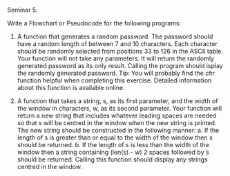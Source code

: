 Seminar 5.	

Write a Flowchart or Pseudocode for the following programs:

1. A function that generates a random password. The password should have a random length of between 7 and 10 characters. Each character should be randomly selected from positions 33 to 126 in the ASCII table. Your function will not take any parameters. It will return the randomly generated password as its only result. Calling the program should isplay the randomly generated password. Tip: You will probably find the *chr* function helpful when completing this exercise. Detailed information about this function is available online.


2. A function that takes a string, s, as its first parameter, and the width of the window in characters, w, as its second parameter. Your function will return a new string that includes whatever leading spaces are needed so that s will be centred in the window when the new string is printed. The new string should be constructed in the following manner:
a. If the length of s is greater than or equal to the width of the window then s should be returned.
b. If the length of s is less than the width of the window then a string containing (len(s) - w) 2 spaces followed by s should be returned. Calling this function should display any strings centred in the window.
